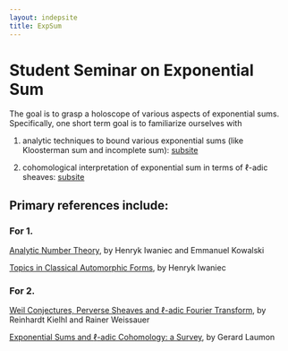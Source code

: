 ```yaml
---
layout: indepsite
title: ExpSum
---
```


# Student Seminar on Exponential Sum

The goal is to grasp a holoscope of various aspects of exponential sums. Specifically, one short term goal is to familiarize ourselves with

1. analytic techniques to bound various exponential sums (like Kloosterman sum and incomplete sum): [subsite](/expsum_files/ant.md)  

2. cohomological interpretation of exponential sum in terms of $\ell$-adic sheaves: [subsite](/expsum_files/ladic.md)



## Primary references include:


### For 1.


[Analytic Number Theory](https://bookstore.ams.org/view?ProductCode=COLL/53), by Henryk Iwaniec and Emmanuel Kowalski

[Topics in Classical Automorphic Forms](https://bookstore.ams.org/gsm-17), by Henryk Iwaniec

### For 2.

[Weil Conjectures, Perverse Sheaves and $\ell$-adic Fourier Transform](https://link.springer.com/book/10.1007/978-3-662-04576-3), by Reinhardt Kielhl and Rainer Weissauer

[Exponential Sums and $\ell$-adic Cohomology: a Survey](https://link.springer.com/article/10.1007/s11856-000-1278-6), by Gerard Laumon



